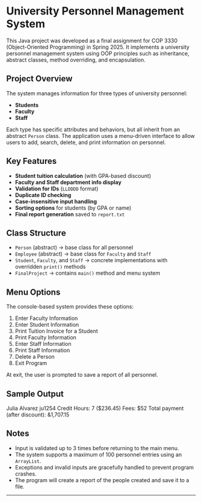 
# University Personnel Management System

This Java project was developed as a final assignment for COP 3330 (Object-Oriented Programming) in Spring 2025. It implements a university personnel management system using OOP principles such as inheritance, abstract classes, method overriding, and encapsulation.

## Project Overview

The system manages information for three types of university personnel:

- **Students**
- **Faculty**
- **Staff**

Each type has specific attributes and behaviors, but all inherit from an abstract `Person` class. The application uses a menu-driven interface to allow users to add, search, delete, and print information on personnel.

## Key Features

- **Student tuition calculation** (with GPA-based discount)
- **Faculty and Staff department info display**
- **Validation for IDs** (`LLDDDD` format)
- **Duplicate ID checking**
- **Case-insensitive input handling**
- **Sorting options** for students (by GPA or name)
- **Final report generation** saved to `report.txt`

## Class Structure

- `Person` (abstract) → base class for all personnel
- `Employee` (abstract) → base class for `Faculty` and `Staff`
- `Student`, `Faculty`, and `Staff` → concrete implementations with overridden `print()` methods
- `FinalProject` → contains `main()` method and menu system

## Menu Options

The console-based system provides these options:

1. Enter Faculty Information  
2. Enter Student Information  
3. Print Tuition Invoice for a Student  
4. Print Faculty Information  
5. Enter Staff Information  
6. Print Staff Information  
7. Delete a Person  
8. Exit Program  

At exit, the user is prompted to save a report of all personnel.

## Sample Output

Julia  Alvarez ju1254
Credit Hours: 7 ($236.45)
Fees: $52
Total payment (after discount): &1,707.15

## Notes

- Input is validated up to 3 times before returning to the main menu.
- The system supports a maximum of 100 personnel entries using an `ArrayList`.
- Exceptions and invalid inputs are gracefully handled to prevent program crashes.
- The program will create a report of the people created and save it to a file.

---

